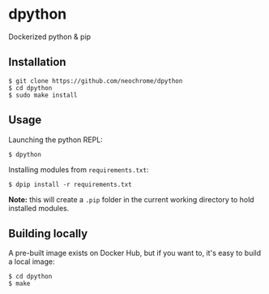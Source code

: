 # dpython
Dockerized python & pip


## Installation
```
$ git clone https://github.com/neochrome/dpython
$ cd dpython
$ sudo make install
```


## Usage
Launching the python REPL:
```
$ dpython
```

Installing modules from `requirements.txt`:
```
$ dpip install -r requirements.txt
```
**Note:** this will create a `.pip` folder in the
current working directory to hold installed modules.


## Building locally
A pre-built image exists on Docker Hub, but if you
want to, it's easy to build a local image:
```
$ cd dpython
$ make
```
